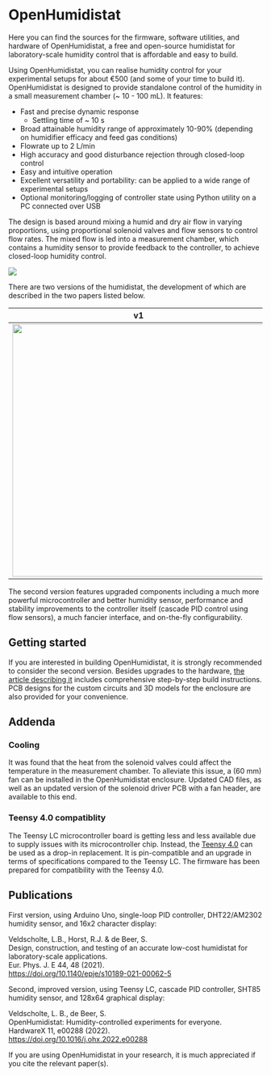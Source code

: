 # OpenHumidistat

Here you can find the sources for the firmware, software utilities, and hardware of OpenHumidistat, a free and open-source humidistat for laboratory-scale humidity control that is affordable and easy to build.

Using OpenHumidistat, you can realise humidity control for your experimental setups for about €500 (and some of your time to build it). OpenHumidistat is designed to provide standalone control of the humidity in a small measurement chamber (~ 10 - 100 mL). It features:

- Fast and precise dynamic response
  - Settling time of ~ 10 s
- Broad attainable humidity range of approximately 10-90% (depending on humidifier efficacy and feed gas conditions)
- Flowrate up to 2 L/min
- High accuracy and good disturbance rejection through closed-loop control
- Easy and intuitive operation
- Excellent versatility and portability: can be applied to a wide range of experimental setups
- Optional monitoring/logging of controller state using Python utility on a PC connected over USB

The design is based around mixing a humid and dry air flow in varying proportions, using proportional solenoid valves and flow sensors to control flow rates. The mixed flow is led into a measurement chamber, which contains a humidity sensor to provide feedback to the controller, to achieve closed-loop humidity control.

![](https://github.com/OpenHumidistat/.github/assets/7603719/243d1c5d-ea67-41aa-9bef-213ebf1f45db)

There are two versions of the humidistat, the development of which are described in the two papers listed below.

v1             |  v2 (OpenHumidistat)
:-------------------------:|:-------------------------:
<img src="https://github.com/OpenHumidistat/.github/assets/7603719/bfd68dd0-57cc-4cd7-b9a4-9fbe3d1202de" width="500px">  | <img src="https://github.com/OpenHumidistat/.github/assets/7603719/b80bd339-9c06-4d26-a08a-2af10616c3df" width="500px">

The second version features upgraded components including a much more powerful microcontroller and better humidity sensor, performance and stability improvements to the controller itself (cascade PID control using flow sensors), a much fancier interface, and on-the-fly configurability.

## Getting started

If you are interested in building OpenHumidistat, it is strongly recommended to consider the second version. Besides upgrades to the hardware, [the article describing it](https://arxiv.org/pdf/2112.08500) includes comprehensive step-by-step build instructions. PCB designs for the custom circuits and 3D models for the enclosure are also provided for your convenience.

## Addenda

### Cooling
It was found that the heat from the solenoid valves could affect the temperature in the measurement chamber. To alleviate this issue, a (60 mm) fan can be installed in the OpenHumidistat enclosure. Updated CAD files, as well as an updated version of the solenoid driver PCB with a fan header, are available to this end.

### Teensy 4.0 compatiblity
The Teensy LC microcontroller board is getting less and less available due to supply issues with its microcontroller chip. Instead, the [Teensy 4.0](https://www.pjrc.com/store/teensy40.html) can be used as a drop-in replacement. It is pin-compatible and an upgrade in terms of specifications compared to the Teensy LC. The firmware has been prepared for compatibility with the Teensy 4.0.

## Publications
First version, using Arduino Uno, single-loop PID controller, DHT22/AM2302 humidity sensor, and 16x2 character display:

Veldscholte, L.B., Horst, R.J. & de Beer, S.  
Design, construction, and testing of an accurate low-cost humidistat for laboratory-scale applications.  
Eur. Phys. J. E 44, 48 (2021).  
https://doi.org/10.1140/epje/s10189-021-00062-5

Second, improved version, using Teensy LC, cascade PID controller, SHT85 humidity sensor, and 128x64 graphical display:

Veldscholte, L. B., de Beer, S.  
OpenHumidistat: Humidity-controlled experiments for everyone.  
HardwareX 11, e00288 (2022).  
https://doi.org/10.1016/j.ohx.2022.e00288

If you are using OpenHumidistat in your research, it is much appreciated if you cite the relevant paper(s).
